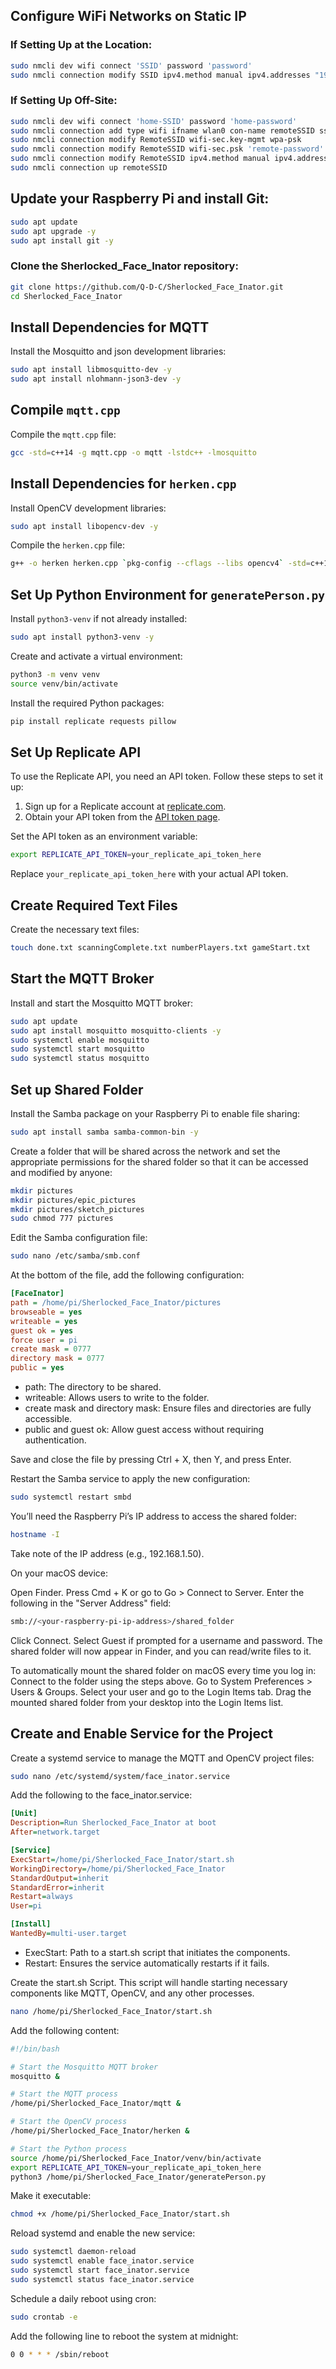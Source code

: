 ## Configure WiFi Networks on Static IP

### If Setting Up at the Location:

```bash
sudo nmcli dev wifi connect 'SSID' password 'password'
sudo nmcli connection modify SSID ipv4.method manual ipv4.addresses "192.168.1.100/24" ipv4.gateway "192.168.1.1" ipv4.dns "8.8.8.8 8.8.4.4"
```

### If Setting Up Off-Site:
```bash
sudo nmcli dev wifi connect 'home-SSID' password 'home-password'
sudo nmcli connection add type wifi ifname wlan0 con-name remoteSSID ssid 'remote-SSID'
sudo nmcli connection modify RemoteSSID wifi-sec.key-mgmt wpa-psk
sudo nmcli connection modify RemoteSSID wifi-sec.psk 'remote-password'
sudo nmcli connection modify RemoteSSID ipv4.method manual ipv4.addresses "192.168.1.100/24" ipv4.gateway "192.168.1.1" ipv4.dns "8.8.8.8 8.8.4.4"
sudo nmcli connection up remoteSSID
```


## Update your Raspberry Pi and install Git:

```sh
sudo apt update
sudo apt upgrade -y
sudo apt install git -y
```

### Clone the Sherlocked_Face_Inator repository:

```sh
git clone https://github.com/Q-D-C/Sherlocked_Face_Inator.git
cd Sherlocked_Face_Inator
```

## Install Dependencies for MQTT

Install the Mosquitto and json development libraries:

```sh
sudo apt install libmosquitto-dev -y
sudo apt install nlohmann-json3-dev -y
```

## Compile `mqtt.cpp`

Compile the `mqtt.cpp` file:

```sh
gcc -std=c++14 -g mqtt.cpp -o mqtt -lstdc++ -lmosquitto
```

## Install Dependencies for `herken.cpp`

Install OpenCV development libraries:

```sh
sudo apt install libopencv-dev -y
```

Compile the `herken.cpp` file:

```sh
g++ -o herken herken.cpp `pkg-config --cflags --libs opencv4` -std=c++14
```

## Set Up Python Environment for `generatePerson.py`

Install `python3-venv` if not already installed:

```sh
sudo apt install python3-venv -y
```

Create and activate a virtual environment:

```sh
python3 -m venv venv
source venv/bin/activate
```

Install the required Python packages:

```sh
pip install replicate requests pillow
```

## Set Up Replicate API

To use the Replicate API, you need an API token. Follow these steps to set it up:

1. Sign up for a Replicate account at [replicate.com](https://replicate.com/).
2. Obtain your API token from the [API token page](https://replicate.com/account/api-tokens).

Set the API token as an environment variable:

```sh
export REPLICATE_API_TOKEN=your_replicate_api_token_here
```

Replace `your_replicate_api_token_here` with your actual API token.

## Create Required Text Files

Create the necessary text files:

```sh
touch done.txt scanningComplete.txt numberPlayers.txt gameStart.txt
```

## Start the MQTT Broker

Install and start the Mosquitto MQTT broker:

```sh
sudo apt update
sudo apt install mosquitto mosquitto-clients -y
sudo systemctl enable mosquitto
sudo systemctl start mosquitto
sudo systemctl status mosquitto
```

## Set up Shared Folder

Install the Samba package on your Raspberry Pi to enable file sharing:

```bash
sudo apt install samba samba-common-bin -y
```

Create a folder that will be shared across the network and set the appropriate permissions for the shared folder so that it can be accessed and modified by anyone:

```bash
mkdir pictures
mkdir pictures/epic_pictures
mkdir pictures/sketch_pictures
sudo chmod 777 pictures
```

Edit the Samba configuration file:

```bash
sudo nano /etc/samba/smb.conf
```

At the bottom of the file, add the following configuration:

```ini
[FaceInator]
path = /home/pi/Sherlocked_Face_Inator/pictures
browseable = yes
writeable = yes
guest ok = yes
force user = pi
create mask = 0777
directory mask = 0777
public = yes
```

- path: The directory to be shared.
- writeable: Allows users to write to the folder.
- create mask and directory mask: Ensure files and directories are fully accessible.
- public and guest ok: Allow guest access without requiring authentication.

Save and close the file by pressing Ctrl + X, then Y, and press Enter.

Restart the Samba service to apply the new configuration:

```bash
sudo systemctl restart smbd
```

You’ll need the Raspberry Pi’s IP address to access the shared folder:

```bash
hostname -I
```
Take note of the IP address (e.g., 192.168.1.50).

On your macOS device:

Open Finder.
Press Cmd + K or go to Go > Connect to Server.
Enter the following in the "Server Address" field:

```bash
smb://<your-raspberry-pi-ip-address>/shared_folder
```

Click Connect.
Select Guest if prompted for a username and password.
The shared folder will now appear in Finder, and you can read/write files to it.

To automatically mount the shared folder on macOS every time you log in:
Connect to the folder using the steps above.
Go to System Preferences > Users & Groups.
Select your user and go to the Login Items tab.
Drag the mounted shared folder from your desktop into the Login Items list.

## Create and Enable Service for the Project
Create a systemd service to manage the MQTT and OpenCV project files:

```bash
sudo nano /etc/systemd/system/face_inator.service
```

Add the following to the face_inator.service:

```ini
[Unit]
Description=Run Sherlocked_Face_Inator at boot
After=network.target

[Service]
ExecStart=/home/pi/Sherlocked_Face_Inator/start.sh
WorkingDirectory=/home/pi/Sherlocked_Face_Inator
StandardOutput=inherit
StandardError=inherit
Restart=always
User=pi

[Install]
WantedBy=multi-user.target
```

- ExecStart: Path to a start.sh script that initiates the components.
- Restart: Ensures the service automatically restarts if it fails.

Create the start.sh Script. This script will handle starting necessary components like MQTT, OpenCV, and any other processes.

```bash
nano /home/pi/Sherlocked_Face_Inator/start.sh
```

Add the following content:

```bash
#!/bin/bash

# Start the Mosquitto MQTT broker
mosquitto &

# Start the MQTT process
/home/pi/Sherlocked_Face_Inator/mqtt &

# Start the OpenCV process
/home/pi/Sherlocked_Face_Inator/herken &

# Start the Python process
source /home/pi/Sherlocked_Face_Inator/venv/bin/activate
export REPLICATE_API_TOKEN=your_replicate_api_token_here
python3 /home/pi/Sherlocked_Face_Inator/generatePerson.py
```

Make it executable:

```bash
chmod +x /home/pi/Sherlocked_Face_Inator/start.sh
```

Reload systemd and enable the new service:

```bash
sudo systemctl daemon-reload
sudo systemctl enable face_inator.service
sudo systemctl start face_inator.service
sudo systemctl status face_inator.service
```

Schedule a daily reboot using cron:

```bash
sudo crontab -e
```

Add the following line to reboot the system at midnight:

```bash
0 0 * * * /sbin/reboot
```

